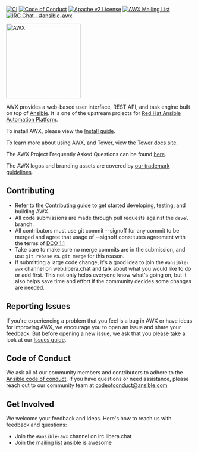 [![CI](https://github.com/ansible/awx/actions/workflows/ci.yml/badge.svg?branch=devel)](https://github.com/ansible/awx/actions/workflows/ci.yml) [![Code of Conduct](https://img.shields.io/badge/code%20of%20conduct-Ansible-yellow.svg)](https://docs.ansible.com/ansible/latest/community/code_of_conduct.html) [![Apache v2 License](https://img.shields.io/badge/license-Apache%202.0-brightgreen.svg)](https://github.com/ansible/awx/blob/devel/LICENSE.md) [![AWX Mailing List](https://img.shields.io/badge/mailing%20list-AWX-orange.svg)](https://groups.google.com/g/awx-project)
[![IRC Chat - #ansible-awx](https://img.shields.io/badge/IRC-%23ansible--awx-blueviolet.svg)](https://libera.chat)

<img src="https://raw.githubusercontent.com/ansible/awx-logos/master/awx/ui/client/assets/logo-login.svg?sanitize=true" width=200 alt="AWX" />

AWX provides a web-based user interface, REST API, and task engine built on top of [Ansible](https://github.com/ansible/ansible). It is one of the upstream projects for [Red Hat Ansible Automation Platform](https://www.ansible.com/products/automation-platform).

To install AWX, please view the [Install guide](./INSTALL.md).

To learn more about using AWX, and Tower, view the [Tower docs site](http://docs.ansible.com/ansible-tower/index.html).

The AWX Project Frequently Asked Questions can be found [here](https://www.ansible.com/awx-project-faq).

The AWX logos and branding assets are covered by [our trademark guidelines](https://github.com/ansible/awx-logos/blob/master/TRADEMARKS.md).

Contributing
------------

- Refer to the [Contributing guide](./CONTRIBUTING.md) to get started developing, testing, and building AWX.
- All code submissions are made through pull requests against the `devel` branch.
- All contributors must use git commit --signoff for any commit to be merged and agree that usage of --signoff constitutes agreement with the terms of [DCO 1.1](./DCO_1_1.md)
- Take care to make sure no merge commits are in the submission, and use `git rebase` vs. `git merge` for this reason.
- If submitting a large code change, it's a good idea to join the `#ansible-awx` channel on web.libera.chat and talk about what you would like to do or add first. This not only helps everyone know what's going on, but it also helps save time and effort if the community decides some changes are needed.

Reporting Issues
----------------

If you're experiencing a problem that you feel is a bug in AWX or have ideas for improving AWX, we encourage you to open an issue and share your feedback. But before opening a new issue, we ask that you please take a look at our [Issues guide](./ISSUES.md).

Code of Conduct
---------------

We ask all of our community members and contributors to adhere to the [Ansible code of conduct](http://docs.ansible.com/ansible/latest/community/code_of_conduct.html). If you have questions or need assistance, please reach out to our community team at [codeofconduct@ansible.com](mailto:codeofconduct@ansible.com)   

Get Involved
------------

We welcome your feedback and ideas. Here's how to reach us with feedback and questions:

- Join the `#ansible-awx` channel on irc.libera.chat
- Join the [mailing list](https://groups.google.com/forum/#!forum/awx-project) 
ansible is awesome

